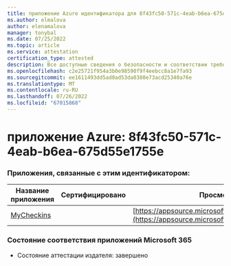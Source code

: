 ```yaml
---
title: приложение Azure идентификатора для 8f43fc50-571c-4eab-b6ea-675d55e1755e
ms.author: elmalova
author: elenamalova
manager: tonybal
ms.date: 07/25/2022
ms.topic: article
ms.service: attestation
certification_type: attested
description: Все доступные сведения о безопасности и соответствии требованиям для 8f43fc50-571c-4eab-b6ea-675d55e1755e.
ms.openlocfilehash: c2e25721f954a3b0e98590f9f4eebcc8a1e7fa93
ms.sourcegitcommit: ee1611493dd5ad0ad53da0380e73acd25340a76e
ms.translationtype: MT
ms.contentlocale: ru-RU
ms.lasthandoff: 07/26/2022
ms.locfileid: "67015868"
---
```

# <a name="azure-app-id-8f43fc50-571c-4eab-b6ea-675d55e1755e"></a>приложение Azure: 8f43fc50-571c-4eab-b6ea-675d55e1755e


### <a name="apps-associated-with-this-id"></a>Приложения, связанные с этим идентификатором:
| **Название приложения** | **Сертифицировано** | **Просмотр в AppSource** |
|--------------|---------------|-----------------------|
| [MyCheckins](../forward/WA200004375.md) |  | [https://appsource.microsoft.com/product/office/WA200004375](https://appsource.microsoft.com/product/office/WA200004375) |

### <a name="microsoft-365-app-compliance-status"></a>Состояние соответствия приложений Microsoft 365
- Состояние аттестации издателя: завершено
